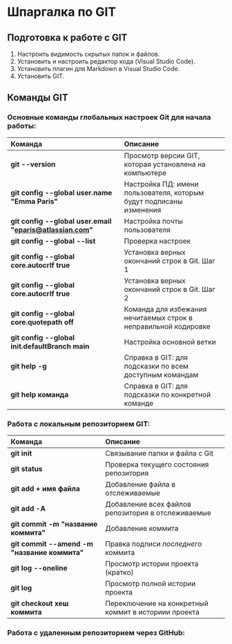# Шпаргалка по GIT
## Подготовка к работе с GIT
1. Настроить видимость скрытых папок и файлов.
2. Установить и настроить редактор кода (Visual Studio Code).
3. Установить плагин для Markdown в Visual Studio Code.
4. Установить GIT.

## Команды GIT
### **Основные команды глобальных настроек Git для начала работы:**

Команда | Описание |
:-----  | :----    |
**git --version**   |  Просмотр версии GIT, которая установлена на компьютере  |
**git config --global user.name "Emma Paris"**  | Настройка ПД: имени пользователя, которым будут подписаны изменения |
**git config --global user.email "eparis@atlassian.com"**  | Настройка почты пользователя |
**git config --global --list**  | Проверка настроек |
 **git config --global core.autocrlf true** | Установка верных окончаний строк в Git. Шаг 1
 **git config --global core.autocrlf true**| Установка верных окончаний строк в Git. Шаг 2|
 **git config --global core.quotepath off** | Команда для избежания нечитаемых строк в неправильной кодировке |
 **git config --global init.defaultBranch main**  | Настройка основной ветки |
  **git help -g** | Справка в GIT: для подсказки по всем доступным командам |
  **git help команда** | Справка в GIT: для подсказки по конкретной команде |

### **Работа с локальным репозиторием GIT:**
Команда | Описание |
:-----  | :----    |
 **git init** | Связывание папки и файла с Git |
 **git status** | Проверка текущего состояния репозитория |
 **git add + имя файла** | Добавление файла в отслеживаемые |
  **git add -А** | Добавление всех файлов репозитория в отслеживаемые |
 **git commit -m "название коммита"** | Добавление коммита |
 **git commit --amend -m "название коммита"** | Правка подписи *последнего* коммита |
 **git log --oneline** | Просмотр истории проекта (кратко) |
 **git log** | Просмотр полной истории проекта |
  **git checkout хеш коммита** | Переключение на конкретный коммит в историии проекта |

 ### **Работа с удаленным репозиторием через GitHub:** 